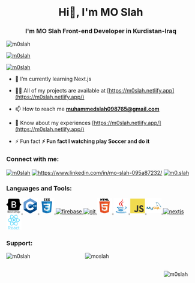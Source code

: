 <h1 align="center">Hi👋, I'm MO Slah</h1>
<h3 align="center">I'm MO Slah Front-end Developer in Kurdistan-Iraq</h3>

<p align="left"> <img src="https://komarev.com/ghpvc/?username=m0slah&label=Profile%20views&color=0e75b6&style=flat" alt="m0slah" /> </p>

<p align="left"> <a href="https://github.com/ryo-ma/github-profile-trophy"><img src="https://github-profile-trophy.vercel.app/?username=m0slah" alt="m0slah" /></a> </p>

<p align="left"> <a href="https://twitter.com/m0slah" target="blank"><img src="https://img.shields.io/twitter/follow/m0slah?logo=twitter&style=for-the-badge" alt="m0slah" /></a> </p>

- 🌱 I’m currently learning Next.js

- 👨‍💻 All of my projects are available at [https://m0slah.netlify.app](https://m0slah.netlify.app/)

- 📫 How to reach me **muhammedslah098765@gmail.com**

- 📄 Know about my experiences [https://m0slah.netlify.app/](https://m0slah.netlify.app/)

- ⚡ Fun fact **⚡ Fun fact I watching play Soccer and do it**

<h3 align="left">Connect with me:</h3>
<p align="left">
<a href="https://twitter.com/m0slah" target="blank"><img align="center" src="https://raw.githubusercontent.com/rahuldkjain/github-profile-readme-generator/master/src/images/icons/Social/twitter.svg" alt="m0slah" height="30" width="40" /></a>
<a href="https://linkedin.com/in/https://www.linkedin.com/in/mo-slah-095a87232/" target="blank"><img align="center" src="https://raw.githubusercontent.com/rahuldkjain/github-profile-readme-generator/master/src/images/icons/Social/linked-in-alt.svg" alt="https://www.linkedin.com/in/mo-slah-095a87232/" height="30" width="40" /></a>
<a href="https://instagram.com/m0.slah" target="blank"><img align="center" src="https://raw.githubusercontent.com/rahuldkjain/github-profile-readme-generator/master/src/images/icons/Social/instagram.svg" alt="m0.slah" height="30" width="40" /></a>
</p>

<h3 align="left">Languages and Tools:</h3>
<p align="left"> <a href="https://getbootstrap.com" target="_blank" rel="noreferrer"> <img src="https://raw.githubusercontent.com/devicons/devicon/master/icons/bootstrap/bootstrap-plain-wordmark.svg" alt="bootstrap" width="40" height="40"/> </a> <a href="https://www.w3schools.com/cpp/" target="_blank" rel="noreferrer"> <img src="https://raw.githubusercontent.com/devicons/devicon/master/icons/cplusplus/cplusplus-original.svg" alt="cplusplus" width="40" height="40"/> </a> <a href="https://www.w3schools.com/css/" target="_blank" rel="noreferrer"> <img src="https://raw.githubusercontent.com/devicons/devicon/master/icons/css3/css3-original-wordmark.svg" alt="css3" width="40" height="40"/> </a> <a href="https://firebase.google.com/" target="_blank" rel="noreferrer"> <img src="https://www.vectorlogo.zone/logos/firebase/firebase-icon.svg" alt="firebase" width="40" height="40"/> </a> <a href="https://git-scm.com/" target="_blank" rel="noreferrer"> <img src="https://www.vectorlogo.zone/logos/git-scm/git-scm-icon.svg" alt="git" width="40" height="40"/> </a> <a href="https://www.w3.org/html/" target="_blank" rel="noreferrer"> <img src="https://raw.githubusercontent.com/devicons/devicon/master/icons/html5/html5-original-wordmark.svg" alt="html5" width="40" height="40"/> </a> <a href="https://www.java.com" target="_blank" rel="noreferrer"> <img src="https://raw.githubusercontent.com/devicons/devicon/master/icons/java/java-original.svg" alt="java" width="40" height="40"/> </a> <a href="https://developer.mozilla.org/en-US/docs/Web/JavaScript" target="_blank" rel="noreferrer"> <img src="https://raw.githubusercontent.com/devicons/devicon/master/icons/javascript/javascript-original.svg" alt="javascript" width="40" height="40"/> </a> <a href="https://www.mysql.com/" target="_blank" rel="noreferrer"> <img src="https://raw.githubusercontent.com/devicons/devicon/master/icons/mysql/mysql-original-wordmark.svg" alt="mysql" width="40" height="40"/> </a> <a href="https://nextjs.org/" target="_blank" rel="noreferrer"> <img src="https://cdn.worldvectorlogo.com/logos/nextjs-2.svg" alt="nextjs" width="40" height="40"/> </a> <a href="https://reactjs.org/" target="_blank" rel="noreferrer"> <img src="https://raw.githubusercontent.com/devicons/devicon/master/icons/react/react-original-wordmark.svg" alt="react" width="40" height="40"/> </a> </p>

<h3 align="left">Support:</h3>
<p><a href="https://www.buymeacoffee.com/m0slah"> <img align="left" src="https://cdn.buymeacoffee.com/buttons/v2/default-yellow.png" height="50" width="210" alt="m0slah" /></a><a href="https://ko-fi.com/moslah"> <img align="left" src="https://cdn.ko-fi.com/cdn/kofi3.png?v=3" height="50" width="210" alt="moslah" /></a></p><br><br>

<p><img align="left" src="https://github-readme-streak-stats.herokuapp.com/?user=m0slah&" alt="m0slah" /></p>
